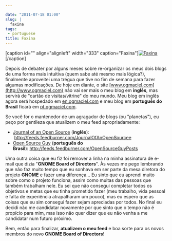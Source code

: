 ```yaml
---

date: "2011-07-18 01:00"
slug: |
  faxina
tags:
 - portuguese
title: Faxina
---
```


\[caption id="" align="alignleft" width="333"
caption="Faxina"\][![Faxina](http://farm5.static.flickr.com/4098/4950442535_3d0e9a7b7d_d.jpg)](http://www.flickr.com/photos/ladymixy-uk/4950442535/)\[/caption\]

Depois de debater por alguns meses sobre re-organizar os meus dois blogs
de uma forma mais intuitiva (quem sabe até mesmo mais lógica?),
finalmente aproveitei uma trégua que tive no fim de semana para fazer
algumas modificações. De hoje em diante, o site
[www.ogmaciel.com](http://www.ogmaciel.com) não vai ser mais o meu blog
em **inglês**, mas servirá de "cartão de visitas/vitrine" do meu mundo.
Meu blog em inglês agora será hospedado em
[en.ogmaciel.com](http://en.ogmaciel.com) e meu blog em **português do
Brasil** ficará em [pt.ogmaciel.com](http://pt.ogmaciel.com).

Se você for o mantenedor de um agragador de blogs (ou "planetas"), eu
peço por gentileza que atualizem o meu feed apropriadamente:

-   [Journal of an Open Source](http://en.ogmaciel.com) (**inglês**):
     <http://feeds.feedburner.com/JournalOfAnOpenSourcee>
-   [Open Source Guy](http://pt.ogmaciel.com) (**português do
    Brasil**): <http://feeds.feedburner.com/OpenSourceGuyPosts>

Uma outra coisa que eu fiz foi remover a linha na minha assinatura de
e-mail que dizia "**GNOME Board of Directors**". Às vezes me pego
lembrando que não faz muito tempo que eu sonhava em ser parte da mesa
diretora do projeto **GNOME** e fazer uma diferença... Eu sinto que eu
aprendi muito sobre como o projeto funciona, assim como muitas das
pessoas que também trabalham nele. Eu sei que não consegui completar
todos os objetivos e metas que eu tinha prometido fazer (meu trabalho,
vida pessoal e falta de experiência atrapalharam um pouco), mas eu
espero que as coisas que eu sim consegui fazer sejam apreciadas por
todos. No final eu decidi não me candidatar novamente por que sinto que
o tempo não é propício para mim, mas isso não quer dizer que eu não
venha a me candidatar num futuro próximo.

Bem, então para finalizar, **atualizem o meu feed** e boa sorte para os
novos membros do novo **GNOME Board of Directors**!
